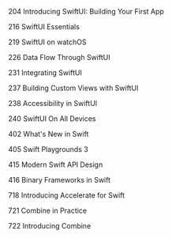 
204 Introducing SwiftUI: Building Your First App

216 SwiftUI Essentials

219 SwiftUI on watchOS

226 Data Flow Through SwiftUI

231 Integrating SwiftUI

237 Building Custom Views with SwiftUI

238 Accessibility in SwiftUI

240 SwiftUI On All Devices

402 What's New in Swift

405 Swift Playgrounds 3

415 Modern Swift API Design

416 Binary Frameworks in Swift

718 Introducing Accelerate for Swift

721 Combine in Practice

722 Introducing Combine

